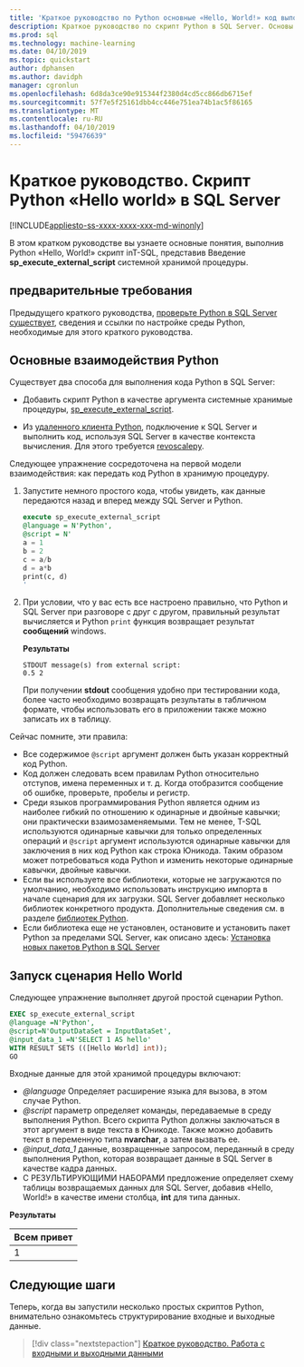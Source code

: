 ```yaml
---
title: 'Краткое руководство по Python основные «Hello, World!» код выполнения в T-SQL: машинного обучения SQL Server'
description: Краткое руководство по скрипт Python в SQL Server. Основы вызова скрипта Python, с помощью системной хранимой процедуры sp_execute_external_script в упражнении hello world.
ms.prod: sql
ms.technology: machine-learning
ms.date: 04/10/2019
ms.topic: quickstart
author: dphansen
ms.author: davidph
manager: cgronlun
ms.openlocfilehash: 6d8da3ce90e915344f2380d4cd5cc866db6715ef
ms.sourcegitcommit: 57f7e5f25161dbb4cc446e751ea74b1ac5f86165
ms.translationtype: MT
ms.contentlocale: ru-RU
ms.lasthandoff: 04/10/2019
ms.locfileid: "59476639"
---
```

# <a name="quickstart-hello-world-python-script-in-sql-server"></a>Краткое руководство. Скрипт Python «Hello world» в SQL Server 
[!INCLUDE[appliesto-ss-xxxx-xxxx-xxx-md-winonly](../../includes/appliesto-ss-xxxx-xxxx-xxx-md-winonly.md)]

В этом кратком руководстве вы узнаете основные понятия, выполнив Python «Hello, World!» скрипт inT-SQL, представив Введение **sp_execute_external_script** системной хранимой процедуры. 

## <a name="prerequisites"></a>предварительные требования

Предыдущего краткого руководства, [проверьте Python в SQL Server существует](quickstart-python-verify.md), сведения и ссылки по настройке среды Python, необходимые для этого краткого руководства.

## <a name="basic-python-interaction"></a>Основные взаимодействия Python

Существует два способа для выполнения кода Python в SQL Server:

+ Добавить скрипт Python в качестве аргумента системные хранимые процедуры, [sp_execute_external_script](../../relational-databases/system-stored-procedures/sp-execute-external-script-transact-sql.md).

+ Из [удаленного клиента Python](../python/setup-python-client-tools-sql.md), подключение к SQL Server и выполнить код, используя SQL Server в качестве контекста вычисления. Для этого требуется [revoscalepy](../python/ref-py-revoscalepy.md).

Следующее упражнение сосредоточена на первой модели взаимодействия: как передать код Python в хранимую процедуру.

1. Запустите немного простого кода, чтобы увидеть, как данные передаются назад и вперед между SQL Server и Python.

    ```sql
    execute sp_execute_external_script 
    @language = N'Python', 
    @script = N'
    a = 1
    b = 2
    c = a/b
    d = a*b
    print(c, d)
    '
    ```

2. При условии, что у вас есть все настроено правильно, что Python и SQL Server при разговоре с друг с другом, правильный результат вычисляется и Python `print` функция возвращает результат **сообщений** windows.

    **Результаты**

    ```text
    STDOUT message(s) from external script: 
    0.5 2
    ```

    При получении **stdout** сообщения удобно при тестировании кода, более часто необходимо возвращать результаты в табличном формате, чтобы использовать его в приложении также можно записать их в таблицу.

Сейчас помните, эти правила:

+ Все содержимое `@script` аргумент должен быть указан корректный код Python. 
+ Код должен следовать всем правилам Python относительно отступов, имена переменных и т. д. Когда отобразится сообщение об ошибке, проверьте, пробелы и регистр.
+ Среди языков программирования Python является одним из наиболее гибкий по отношению к одинарные и двойные кавычки; они практически взаимозаменяемыми. Тем не менее, T-SQL используются одинарные кавычки для только определенных операций и `@script` аргумент используются одинарные кавычки для заключения в них код Python как строка Юникода. Таким образом может потребоваться кода Python и изменить некоторые одинарные кавычки, двойные кавычки.
+ Если вы используете все библиотеки, которые не загружаются по умолчанию, необходимо использовать инструкцию импорта в начале сценария для их загрузки. SQL Server добавляет несколько библиотек конкретного продукта. Дополнительные сведения см. в разделе [библиотек Python](../python/python-libraries-and-data-types.md).
+ Если библиотека еще не установлен, остановите и установить пакет Python за пределами SQL Server, как описано здесь: [Установка новых пакетов Python в SQL Server](../python/install-additional-python-packages-on-sql-server.md)

## <a name="run-a-hello-world-script"></a>Запуск сценария Hello World

Следующее упражнение выполняет другой простой сценарии Python.

```sql
EXEC sp_execute_external_script
@language =N'Python',
@script=N'OutputDataSet = InputDataSet',
@input_data_1 =N'SELECT 1 AS hello'
WITH RESULT SETS (([Hello World] int));
GO
```

Входные данные для этой хранимой процедуры включают:

+ *@language* Определяет расширение языка для вызова, в этом случае Python.
+ *@script* параметр определяет команды, передаваемые в среду выполнения Python. Всего скрипта Python должны заключаться в этот аргумент в виде текста в Юникоде. Также можно добавить текст в переменную типа **nvarchar**, а затем вызвать ее.
+ *@input_data_1* данные, возвращенные запросом, переданный в среду выполнения Python, которая возвращает данные в SQL Server в качестве кадра данных.
+ С РЕЗУЛЬТИРУЮЩИМИ НАБОРАМИ предложение определяет схему таблицы возвращаемых данных для SQL Server, добавив «Hello, World!» в качестве имени столбца, **int** для типа данных.

**Результаты**

| Всем привет |
|-------------|
| 1 |

## <a name="next-steps"></a>Следующие шаги

Теперь, когда вы запустили несколько простых скриптов Python, внимательно ознакомьтесь структурирование входные и выходные данные.

> [!div class="nextstepaction"]
> [Краткое руководство. Работа с входными и выходными данными](quickstart-python-inputs-and-outputs.md)
